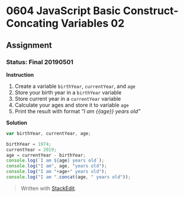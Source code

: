# 0604 JavaScript Basic Construct- Concating Variables 02
## Assignment
### Status: Final 20190501

**Instruction**
 1. Create a variable `birthYear`, `currentYear`, and `age`
 2. Store your birth year in a `birthYear` variable
 3. Store current year in a `currentYear` variable
 4. Calculate your ages and store it to variable `age`
 5. Print the result with format *"I am {{age}} years old"*

**Solution**
```javascript
var birthYear, currentYear, age;

birthYear = 1974;
currentYear = 2019;
age = currentYear - birthYear;
console.log(`I am ${age} years old`);
console.log("I am", age, "years old");
console.log("I am "+age+" years old");
console.log("I am ".concat(age, " years old"));
```

> Written with [StackEdit](https://stackedit.io/).